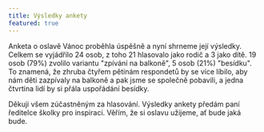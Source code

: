 ```yaml
---
title: Výsledky ankety
featured: true
---
```


Anketa o oslavě Vánoc proběhla úspěšně a nyní shrneme její výsledky. Celkem se vyjádřilo 24 osob, z toho 21 hlasovalo jako rodič a 3 jako dítě. 19 osob (79%) zvolilo variantu "zpívání na balkoně", 5 osob (21%) "besídku". To znamená, že zhruba čtyřem pětinám respondetů by se více líbilo, aby nám děti zazpívaly na balkoně a pak jsme se společně pobavili, a jedna čtvrtina lidí by si přála uspořádání besídky.

Děkuji všem zúčastněným za hlasování. Výsledky ankety předám paní ředitelce školky pro inspiraci. Věřím, že si oslavu užijeme, ať bude jaká bude.
